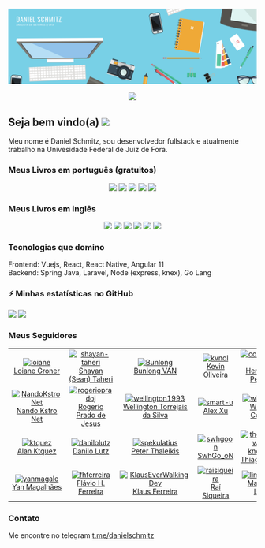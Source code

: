 ![Banner](banner.png)

<p align="center"> 
  <img src="https://profile-counter.glitch.me/danielschmitz/count.svg" />
</p>

<h2>Seja bem vindo(a) <img src="https://media.giphy.com/media/hvRJCLFzcasrR4ia7z/giphy.gif" width="25px"></h2>

<p>Meu nome é Daniel Schmitz, sou desenvolvedor fullstack e atualmente trabalho na Univesidade Federal de Juiz de Fora.</p>

<h3>Meus Livros em português (gratuitos)</h3>

<p align="center"> 
  <a href="https://leanpub.com/livro-angularJS"><img src="https://d2sofvawe08yqg.cloudfront.net/livro-angularJS/hero?1549420607" height="150px" /></a>
   <a href="https://leanpub.com/livro-angular2"><img src="https://d2sofvawe08yqg.cloudfront.net/livro-angular2/hero?1549473260" height="150px" /></a>
   <a href="https://leanpub.com/livrovue-builddeployemportigues"><img src="https://d2sofvawe08yqg.cloudfront.net/livrovue-builddeployemportigues/hero?1549509871" height="150px" /></a>
   <a href="https://leanpub.com/react-guia-do-iniciate"><img src="https://d2sofvawe08yqg.cloudfront.net/react-guia-do-iniciate/hero?1549470710" height="150px" /></a>
   <a href="https://leanpub.com/livro-vue"><img src="https://d2sofvawe08yqg.cloudfront.net/livro-vue/hero?1549486530" height="150px" /></a>
</p>


<h3>Meus Livros em inglês </h3>

<p align="center"> 
  <a href="https://leanpub.com/laravel-and-angularjs"><img src="https://d2sofvawe08yqg.cloudfront.net/laravel-and-angularjs/small2x?1549469404" height="150px" /></a>
   <a href="https://leanpub.com/practical-angular-2"><img src="https://d2sofvawe08yqg.cloudfront.net/practical-angular-2/small2x?1549473273" height="150px" /></a>
   <a href="https://leanpub.com/vue"><img src="https://d2sofvawe08yqg.cloudfront.net/vue/small2x?1549486644" height="150px" /></a>
   <a href="https://leanpub.com/react-beginner-guide"><img src="https://d2sofvawe08yqg.cloudfront.net/react-beginner-guide/small2x?1549470731" height="150px" /></a>
   <a href="https://leanpub.com/vue-book"><img src="https://d2sofvawe08yqg.cloudfront.net/vue-book/small2x?1549500512" height="150px" /></a>
  <a href="https://leanpub.com/book-graphql"><img src="https://d2sofvawe08yqg.cloudfront.net/book-graphql/hero?1616782896" height="150px" /></a>
</p>

<h3>Tecnologias que domino</h3>
<p>
Frontend: Vuejs, React, React Native, Angular 11 <br/>
Backend: Spring Java, Laravel, Node (express, knex), Go Lang
</p>


<h3>⚡ Minhas estatísticas no GitHub</h3>
<p>
<img height="180em" src="https://github-readme-stats.vercel.app/api?username=danielschmitz&show_icons=true&hide_border=true" />
<!-- Most Used Languages -->
<img height="180em" src="https://github-readme-stats.vercel.app/api/top-langs/?username=danielschmitz&exclude_repo=KNN-Image-Classification&show_icons=true&hide_border=true&layout=compact&langs_count=8"/>
</p>
<h3>Meus Seguidores</h3>
<!--<h3>Seguidores</h3>-->
<!--START_SECTION:top-followers-->
<table>
  <tr>
    <td align="center">
      <a href="https://github.com/loiane">
        <img src="https://avatars2.githubusercontent.com/u/59545" width="100px;" alt="loiane"/>
      </a>
      <br />
      <a href="https://github.com/loiane">Loiane Groner</a>
    </td>
    <td align="center">
      <a href="https://github.com/shayan-taheri">
        <img src="https://avatars2.githubusercontent.com/u/29395458" width="100px;" alt="shayan-taheri"/>
      </a>
      <br />
      <a href="https://github.com/shayan-taheri">Shayan (Sean) Taheri</a>
    </td>
    <td align="center">
      <a href="https://github.com/Bunlong">
        <img src="https://avatars2.githubusercontent.com/u/1308397" width="100px;" alt="Bunlong"/>
      </a>
      <br />
      <a href="https://github.com/Bunlong">Bunlong VAN</a>
    </td>
    <td align="center">
      <a href="https://github.com/kvnol">
        <img src="https://avatars2.githubusercontent.com/u/3299130" width="100px;" alt="kvnol"/>
      </a>
      <br />
      <a href="https://github.com/kvnol">Kevin Oliveira</a>
    </td>
    <td align="center">
      <a href="https://github.com/codingscode">
        <img src="https://avatars2.githubusercontent.com/u/50297646" width="100px;" alt="codingscode"/>
      </a>
      <br />
      <a href="https://github.com/codingscode">Heronnes Pereira</a>
    </td>
    <td align="center">
      <a href="https://github.com/josemalcher">
        <img src="https://avatars2.githubusercontent.com/u/914913" width="100px;" alt="josemalcher"/>
      </a>
      <br />
      <a href="https://github.com/josemalcher">José Stélio R. Malcher Junior</a>
    </td>
    <td align="center">
      <a href="https://github.com/thanhtoan1196">
        <img src="https://avatars2.githubusercontent.com/u/16433547" width="100px;" alt="thanhtoan1196"/>
      </a>
      <br />
      <a href="https://github.com/thanhtoan1196">Toan Tran</a>
    </td>
  </tr>
  <tr>
    <td align="center">
      <a href="https://github.com/NandoKstroNet">
        <img src="https://avatars2.githubusercontent.com/u/2506528" width="100px;" alt="NandoKstroNet"/>
      </a>
      <br />
      <a href="https://github.com/NandoKstroNet">Nando Kstro Net</a>
    </td>
    <td align="center">
      <a href="https://github.com/rogeriopradoj">
        <img src="https://avatars2.githubusercontent.com/u/443391" width="100px;" alt="rogeriopradoj"/>
      </a>
      <br />
      <a href="https://github.com/rogeriopradoj">Rogerio Prado de Jesus</a>
    </td>
    <td align="center">
      <a href="https://github.com/wellington1993">
        <img src="https://avatars2.githubusercontent.com/u/6920053" width="100px;" alt="wellington1993"/>
      </a>
      <br />
      <a href="https://github.com/wellington1993">Wellington Torrejais da Silva</a>
    </td>
    <td align="center">
      <a href="https://github.com/smart-u">
        <img src="https://avatars2.githubusercontent.com/u/58533323" width="100px;" alt="smart-u"/>
      </a>
      <br />
      <a href="https://github.com/smart-u">Alex Xu</a>
    </td>
    <td align="center">
      <a href="https://github.com/wilcorrea">
        <img src="https://avatars2.githubusercontent.com/u/803733" width="100px;" alt="wilcorrea"/>
      </a>
      <br />
      <a href="https://github.com/wilcorrea">William Correa</a>
    </td>
    <td align="center">
      <a href="https://github.com/JoseCage">
        <img src="https://avatars2.githubusercontent.com/u/4200487" width="100px;" alt="JoseCage"/>
      </a>
      <br />
      <a href="https://github.com/JoseCage">José Cage </a>
    </td>
    <td align="center">
      <a href="https://github.com/0xb0b1">
        <img src="https://avatars2.githubusercontent.com/u/35732793" width="100px;" alt="0xb0b1"/>
      </a>
      <br />
      <a href="https://github.com/0xb0b1">Paulo Vicente</a>
    </td>
  </tr>
  <tr>
    <td align="center">
      <a href="https://github.com/ktquez">
        <img src="https://avatars2.githubusercontent.com/u/8084606" width="100px;" alt="ktquez"/>
      </a>
      <br />
      <a href="https://github.com/ktquez">Alan Ktquez</a>
    </td>
    <td align="center">
      <a href="https://github.com/danilolutz">
        <img src="https://avatars2.githubusercontent.com/u/1561739" width="100px;" alt="danilolutz"/>
      </a>
      <br />
      <a href="https://github.com/danilolutz">Danilo Lutz</a>
    </td>
    <td align="center">
      <a href="https://github.com/spekulatius">
        <img src="https://avatars2.githubusercontent.com/u/8433587" width="100px;" alt="spekulatius"/>
      </a>
      <br />
      <a href="https://github.com/spekulatius">Peter Thaleikis</a>
    </td>
    <td align="center">
      <a href="https://github.com/swhgoon">
        <img src="https://avatars2.githubusercontent.com/u/840150" width="100px;" alt="swhgoon"/>
      </a>
      <br />
      <a href="https://github.com/swhgoon">SwhGo_oN</a>
    </td>
    <td align="center">
      <a href="https://github.com/the-one-who-knoccks">
        <img src="https://avatars2.githubusercontent.com/u/54867997" width="100px;" alt="the-one-who-knoccks"/>
      </a>
      <br />
      <a href="https://github.com/the-one-who-knoccks">Thiago Alves</a>
    </td>
    <td align="center">
      <a href="https://github.com/esneko">
        <img src="https://avatars2.githubusercontent.com/u/64329" width="100px;" alt="esneko"/>
      </a>
      <br />
      <a href="https://github.com/esneko">Andrejs Agejevs</a>
    </td>
    <td align="center">
      <a href="https://github.com/VitorEmanuelDev">
        <img src="https://avatars2.githubusercontent.com/u/42883031" width="100px;" alt="VitorEmanuelDev"/>
      </a>
      <br />
      <a href="https://github.com/VitorEmanuelDev">Vitor Emanuel</a>
    </td>
  </tr>
  <tr>
    <td align="center">
      <a href="https://github.com/yanmagale">
        <img src="https://avatars2.githubusercontent.com/u/5148042" width="100px;" alt="yanmagale"/>
      </a>
      <br />
      <a href="https://github.com/yanmagale">Yan Magalhães</a>
    </td>
    <td align="center">
      <a href="https://github.com/fhferreira">
        <img src="https://avatars2.githubusercontent.com/u/140686" width="100px;" alt="fhferreira"/>
      </a>
      <br />
      <a href="https://github.com/fhferreira">Flávio H. Ferreira</a>
    </td>
    <td align="center">
      <a href="https://github.com/KlausEverWalkingDev">
        <img src="https://avatars2.githubusercontent.com/u/3390598" width="100px;" alt="KlausEverWalkingDev"/>
      </a>
      <br />
      <a href="https://github.com/KlausEverWalkingDev">Klaus Ferreira</a>
    </td>
    <td align="center">
      <a href="https://github.com/raisiqueira">
        <img src="https://avatars2.githubusercontent.com/u/2914170" width="100px;" alt="raisiqueira"/>
      </a>
      <br />
      <a href="https://github.com/raisiqueira">Raí Siqueira</a>
    </td>
    <td align="center">
      <a href="https://github.com/limatheus">
        <img src="https://avatars2.githubusercontent.com/u/5197254" width="100px;" alt="limatheus"/>
      </a>
      <br />
      <a href="https://github.com/limatheus">Matheus Lima</a>
    </td>
    <td align="center">
      <a href="https://github.com/gustavoquinalha">
        <img src="https://avatars2.githubusercontent.com/u/13446801" width="100px;" alt="gustavoquinalha"/>
      </a>
      <br />
      <a href="https://github.com/gustavoquinalha">gustavo quinalha</a>
    </td>
    <td align="center">
      <a href="https://github.com/IgorDePaula">
        <img src="https://avatars2.githubusercontent.com/u/2833993" width="100px;" alt="IgorDePaula"/>
      </a>
      <br />
      <a href="https://github.com/IgorDePaula">Igor C. de Paula</a>
    </td>
  </tr>
</table>
<!--END_SECTION:top-followers-->

<h3>Contato</h3>

Me encontre no telegram [t.me/danielschmitz](t.me/danielschmitz)
